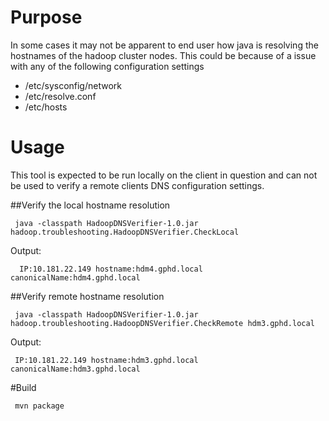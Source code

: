 # Purpose
In some cases it may not be apparent to end user how java is resolving the hostnames of the hadoop cluster nodes.  This could be because of a issue with any of the following configuration settings

- /etc/sysconfig/network
- /etc/resolve.conf
- /etc/hosts


# Usage

This tool is expected to be run locally on the client in question and can not be used to verify a remote clients DNS configuration settings.

##Verify the local hostname resolution

```
 java -classpath HadoopDNSVerifier-1.0.jar hadoop.troubleshooting.HadoopDNSVerifier.CheckLocal
```

Output:

```
  IP:10.181.22.149 hostname:hdm4.gphd.local canonicalName:hdm4.gphd.local
```

##Verify remote hostname resolution

```
 java -classpath HadoopDNSVerifier-1.0.jar hadoop.troubleshooting.HadoopDNSVerifier.CheckRemote hdm3.gphd.local
```

Output:

```
 IP:10.181.22.149 hostname:hdm3.gphd.local canonicalName:hdm3.gphd.local
```

#Build

```
 mvn package
```
